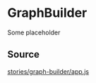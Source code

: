 # GraphBuilder

Some placeholder


## Source

[stories/graph-builder/app.js](https://github.com/uber/graph.gl/blob/master/stories/graph-builder/app.js)
